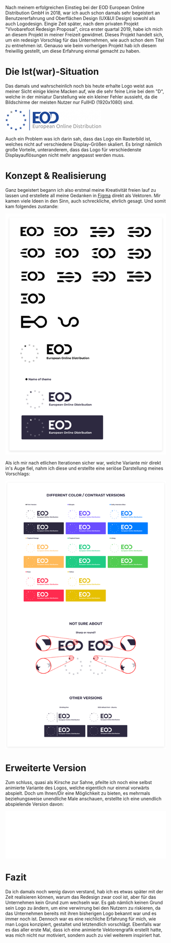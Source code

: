 Nach meinem erfolgreichen Einstieg bei der EOD European Online Distribution GmbH in 2018, war ich auch schon damals sehr begeistert an Benutzererfahrung und Oberflächen Design (UX&UI Design) sowohl als auch Logodesign. Eingie Zeit später, nach dem privaten Projekt "Vivobarefoot Redesign Proposal", circa erster quartal 2019, habe ich mich an diesem Projekt in meiner Freizeit gewidmet. Dieses Projekt handelt sich, um ein redesign Vorschlag für das Unternehmen, wie auch schon dem Titel zu entnehmen ist.
Genauso wie beim vorherigen Projekt hab ich diesem freiwillig gestellt, um diese Erfahrung einmal gemacht zu haben.

# Die Ist(war)-Situation

Das damals und wahrscheinlich noch bis heute erhalte Logo weist aus meiner Sicht einige kleine Macken auf, wie die sehr feine Linie bei dem "D", welche in der miniatur Darstellung wie ein kleiner Fehler aussieht, da die Bildschirme der meisten Nutzer nur FullHD (1920x1080) sind.

![Official Logo of Company](projects/logo_redesign_proposal/media/eod_official_logo.png)

Auch ein Problem was ich darin sah, dass das Logo ein Rasterbild ist, welches nicht auf verschiedene Display-Größen skaliert. Es bringt nämlich große Vorteile, unteranderem, dass das Logo für verschiedenste Displayauflösungen nicht mehr angepasst werden muss.

# Konzept & Realisierung

Ganz begeistert begann ich also erstmal meine Kreativität freien lauf zu lassen und erstellete all meine Gedanken in [Figma](https://figma.com) direkt als Vektoren. Mir kamen viele Ideen in den Sinn, auch schreckliche, ehrlich gesagt. Und somit kam folgendes zustande:

![Logo ideas](projects/logo_redesign_proposal/media/eod-logo-ideas.svg)

Als ich mir nach etlichen Iterationen sicher war, welche Variante mir direkt in's Auge fiel, nahm ich diese und erstellte eine seriöse Darstellung meines Vorschlags:

![Logo proposal](projects/logo_redesign_proposal/media/eod-logo-proposal.svg)

# Erweiterte Version

Zum schluss, quasi als Kirsche zur Sahne, pfeilte ich noch eine selbst animierte Variante des Logos, welche eigentlich nur einmal vorwärts abspielt. Doch um Ihnen/Dir eine Möglichkeit zu bieten, es mehrmals beziehungsweise unendliche Male anschauen, erstellte ich eine unendlich abspielende Version davon:

![Animated logo](projects/logo_redesign_proposal/media/eod-logo-animated_infinite.svg)

# Fazit

Da ich damals noch wenig davon verstand, hab ich es etwas später mit der Zeit realisieren können, warum das Redesign zwar cool ist, aber für das Unternehmen kein Grund zum wechseln war. Es gab nämlich keinen Grund sein Logo zu ändern, um eine verwirrung bei den Nutzern zu riskieren, da das Unternehmen bereits mit ihren bisherigen Logo bekannt war und es immer noch ist. Dennoch war es eine reichliche Erfahrung für mich, wie man Logos konzipiert, gestaltet und letztendlich vorschlägt. Ebenfalls war es das aller erste Mal, dass ich eine animierte Vektorengrafik erstellt hatte, was mich nicht nur motiviert, sondern auch zu viel weiterem inspiriert hat.
